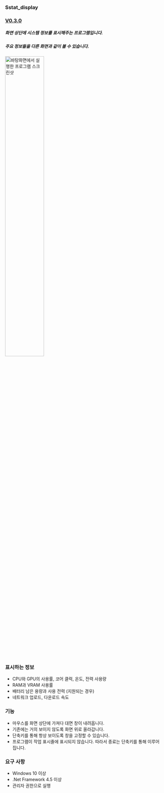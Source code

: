 ### Sstat_display

### [V0.3.0](https://github.com/lyg0518/Sstat_display/releases/tag/V0.3.0)


##### 화면 상단에 시스템 정보를 표시해주는 프로그램입니다.
##### 주요 정보들을 다른 화면과 같이 볼 수 있습니다.

<img src="https://github.com/user-attachments/assets/454eb2b4-876f-43d4-8ab7-9e3280563f63" width="50%" alt="바탕화면에서 실행한 프로그램 스크린샷"></img>

### 표시하는 정보
- CPU와 GPU의 사용률, 코어 클럭, 온도, 전력 사용량
- RAM과 VRAM 사용률
- 배터리 남은 용량과 사용 전력 (지원되는 경우)
- 네트워크 업로드, 다운로드 속도

### 기능
- 마우스를 화면 상단에 가져다 대면 창이 내려옵니다.
- 기존에는 거의 보이지 않도록 화면 위로 올라갑니다.
- 단축키를 통해 항상 보이도록 창을 고정할 수 있습니다.
- 프로그램이 작업 표시줄에 표시되지 않습니다. 따라서 종료는 단축키를 통해 이루어집니다.

### 요구 사항
- Windows 10 이상
- .Net Framework 4.5 이상
- 관리자 권한으로 실행
